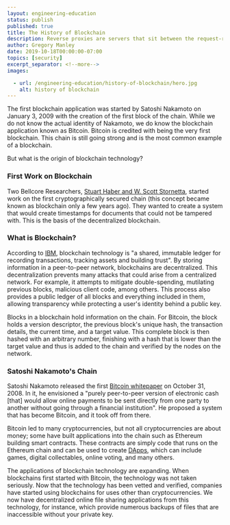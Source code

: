```yaml
---
layout: engineering-education
status: publish
published: true
title: The History of Blockchain
description: Reverse proxies are servers that sit between the request-response process that ensure website application requests are redirected to the proper backend server.
author: Gregory Manley
date: 2019-10-18T00:00:00-07:00
topics: [security]
excerpt_separator: <!--more-->
images:

  - url: /engineering-education/history-of-blockchain/hero.jpg
    alt: history of blockchain
---
```

The first blockchain application was started by Satoshi Nakamoto on January 3, 2009 with the creation of the first block of the chain. While we do not know the actual identity of Nakamoto, we do know the blockchain application known as Bitcoin. Bitcoin is credited with being the very first blockchain. This chain is still going strong and is the most common example of a blockchain.  
<!--more-->

But what is the origin of blockchain technology?

### First Work on Blockchain
Two Bellcore Researchers, [Stuart Haber and W. Scott Stornetta](https://link.springer.com/article/10.1007%2FBF00196791), started work on the first cryptographically secured chain (this concept became known as blockchain only a few years ago). They wanted to create a system that would create timestamps for documents that could not be tampered with. This is the basis of the decentralized blockchain.

### What is Blockchain?
According to [IBM](https://www.ibm.com/blockchain/what-is-blockchain), blockchain technology is "a shared, immutable ledger for recording transactions, tracking assets and building trust". By storing information in a peer-to-peer network, blockchains are decentralized. This decentralization prevents many attacks that could arise from a centralized network. For example, it attempts to mitigate double-spending, mutilating previous blocks, malicious client code, among others. This process also provides a public ledger of all blocks and everything included in them, allowing transparency while protecting a user's identity behind a public key.

Blocks in a blockchain hold information on the chain. For Bitcoin, the block holds a version descriptor, the previous block's unique hash, the transaction details, the current time, and a target value. This complete block is then hashed with an arbitrary number, finishing with a hash that is lower than the target value and thus is added to the chain and verified by the nodes on the network.

### Satoshi Nakamoto's Chain
Satoshi Nakamoto released the first [Bitcoin whitepaper](https://bitcoin.org/bitcoin.pdf) on October 31, 2008. In it, he envisioned a "purely peer-to-peer version of electronic cash [that] would allow online payments to be sent directly from one party to another without going through a financial institution". He proposed a system that has become Bitcoin, and it took off from there.

Bitcoin led to many cryptocurrencies, but not all cryptocurrencies are about money; some have built applications into the chain such as Ethereum building smart contracts. These contracts are simply code that runs on the Ethereum chain and can be used to create [DApps](https://docs.ethhub.io/ethereum-basics/what-is-ethereum/#what-are-smart-contracts-and-decentralized-applications), which can include games, digital collectables, online voting, and many others.

The applications of blockchain technology are expanding. When blockchains first started with Bitcoin, the technology was not taken seriously. Now that the technology has been vetted and verified, companies have started using blockchains for uses other than cryptocurrencies. We now have decentralized online file sharing applications from this technology, for instance, which provide numerous backups of files that are inaccessible without your private key.
